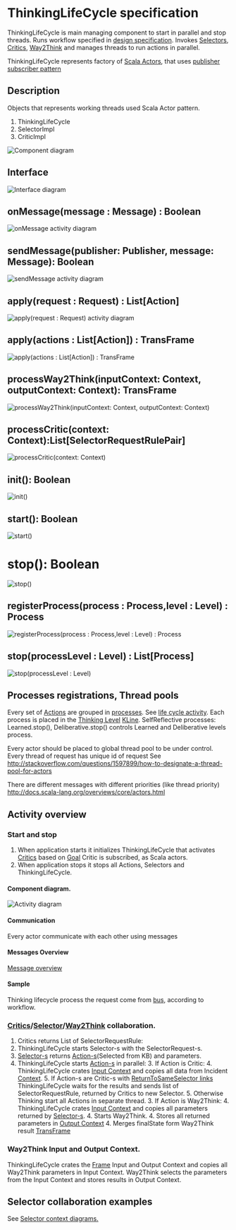 # ThinkingLifeCycle specification

ThinkingLifeCycle is main managing component to start in parallel and stop threads.
Runs workflow specified in [design specification](design-specification.md).
Invokes [Selectors](selector.md), [Critics](critics.md), [Way2Think](way2Think.md) and manages threads to run actions in parallel.

ThinkingLifeCycle represents factory of [Scala Actors](http://www.scala-lang.org/node/242), that uses
[publisher subscriber pattern](http://en.wikipedia.org/wiki/Publish%E2%80%93subscribe_pattern)

## Description
Objects that represents working threads used Scala Actor pattern.

1. ThinkingLifeCycle
1. SelectorImpl
1. CriticImpl

![Component diagram](https://github.com/development-team/2/raw/master/doc/design-specification/uml/images/ThinkingLifeCycle.png)

## Interface

![Interface diagram](https://github.com/development-team/2/raw/master/doc/design-specification/uml/images/ThinkingLifeCycleInterface.png)

## onMessage(message : Message) : Boolean

![onMessage activity diagram](https://github.com/development-team/2/raw/master/doc/design-specification/uml/images/thinkingLifeCycleonMessagemessageMessageBoolean.png)

## sendMessage(publisher: Publisher, message: Message): Boolean

![sendMessage activity diagram](https://github.com/development-team/2/raw/master/doc/design-specification/uml/images/thinkingLifeCyclesendMessagepublisherPublishermessageMessageMessage.png)

## apply(request : Request) : List[Action]

![apply(request : Request) activity diagram](https://github.com/development-team/2/raw/master/doc/design-specification/uml/images/thinkinglifecycleapplyrequestRequestListAction.png)

## apply(actions : List[Action]) : TransFrame

![apply(actions : List[Action]) : TransFrame](https://github.com/development-team/2/raw/master/doc/design-specification/uml/images/thinkinglifecycleapplyactionsListActionTransFrame.png)

## processWay2Think(inputContext: Context, outputContext: Context): TransFrame

![processWay2Think(inputContext: Context, outputContext: Context)](https://github.com/development-team/2/raw/master/doc/design-specification/uml/images/thinkinglifecycleprocessWay2ThinkcontextContext.png)

## processCritic(context: Context):List[SelectorRequestRulePair]

![processCritic(context: Context)](https://github.com/development-team/2/raw/master/doc/design-specification/uml/images/thinkinglifecycleactivityprocessCriticcontextContext.png)

## init(): Boolean

![init()](https://github.com/development-team/2/raw/master/doc/design-specification/uml/images/thinkinglifecycleinitBoolean.png)

## start(): Boolean

![start()](https://github.com/development-team/2/raw/master/doc/design-specification/uml/images/thinkinglifecyclestartBoolean.png)

# stop(): Boolean

![stop()](https://github.com/development-team/2/raw/master/doc/design-specification/uml/images/thinkinglifecyclestopBoolean.png)

## registerProcess(process : Process,level : Level) : Process

![registerProcess(process : Process,level : Level) : Process](https://github.com/development-team/2/raw/master/doc/design-specification/uml/images/thinkinglifecycleregisterProcessprocessProcesslevelLevelProcess.png)

## stop(processLevel : Level) : List[Process]

![stop(processLevel : Level)](https://github.com/development-team/2/raw/master/doc/design-specification/uml/images/thinkinglifecyclestopprocessLevelLevelListProcess.png)


## Processes registrations, Thread pools

Every set of [Actions](action.md) are grouped in [processes](process.md). See [life cycle activity](lifecycle-activity.md).
Each process is placed in the [Thinking Level](thinking-level.md) [KLine](knowledge.md#KLine). SelfReflective processes: Learned.stop(), Deliberative.stop() controls Learned and Deliberative levels process.

Every actor should be placed to global thread pool to be under control. Every thread of request has unique id of request
See http://stackoverflow.com/questions/1597899/how-to-designate-a-thread-pool-for-actors

There are different messages with different priorities (like thread priority) http://docs.scala-lang.org/overviews/core/actors.html

## Activity overview

### Start and stop

 1. When application starts it initializes ThinkingLifeCycle that activates [Critics](critics.md) based on [Goal](goal.md) Critic is subscribed, as Scala actors.
 1. When application stops it stops all Actions, Selectors and ThinkingLifeCycle.

#### Component diagram.

![Activity diagram](https://github.com/development-team/2/raw/master/doc/design-specification/uml/images/ThinkingLifeCycleInit.png)

#### Communication

Every actor communicate with each other using messages

#### Messages Overview

[Message overview](http://docs.oracle.com/javaee/1.4/api/javax/jms/Message.html)

#### Sample
Thinking lifecycle process the request come from [bus](message-bus.md), according to workflow.

### <a name="Collaboration">[Critics](critics.md)/[Selector](selector.md)/[Way2Think](way2Think.md) collaboration.</a>

 1. Critics returns List of SelectorRequestRule:
   2. ThinkingLifeCycle starts Selector-s with the SelectorRequest-s.
   2. [Selector-s](selector.md) returns [Action-s](action.md)(Selected from KB) and parameters.
   2. ThinkingLifeCycle starts [Action-s](action.md) in parallel:
     3. If Action is Critic:
         4. ThinkingLifeCycle crates [Input Context](knowledge.md#Input_Output_Context) and copies all data from Incident [Context](knowledge.md#Context).
             5. If Action-s are Critic-s with [ReturnToSameSelector links](critics.md#Critics_links) ThinkingLifeCycle waits for the results and sends list of SelectorRequestRule,
             returned by Critics to new Selector.
             5. Otherwise Thinking start all Actions in separate thread.
     3. If Action is Way2Think:
         4. ThinkingLifeCycle crates [Input Context](knowledge.md#Input_Output_Context) and copies all parameters returned by [Selector-s](selector.md).
         4. Starts Way2Think.
         4. Stores all returned parameters in [Output Context](knowledge.md#Input_Output_Context)
         4. Merges finalState form Way2Think result [TransFrame](knowledge.md#TransFrame)

### <a name="Input_Output_Context">Way2Think Input and Output Context.</a>

ThinkingLifeCycle crates the [Frame](knowledge.md#Frame) Input and Output Context and copies all Way2Think parameters in Input Context.
Way2Think selects the parameters from the Input Context and stores results in Output Context.

## Selector collaboration examples

See [Selector context diagrams.](selector.md#Selector_Context)
